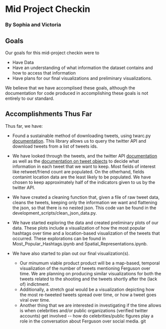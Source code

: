 # Mid Project Checkin
### By Sophia and Victoria

## Goals
Our goals for this mid-project checkin were to 
* Have Data
* Have an understanding of what information the dataset contains and how to access that information
* Have plans for our final visualizations and preliminary visualizations. 

We believe that we have accomplised these goals, although the documentation for code produced in accomplishing these goals is not entirely to our standard. 

## Accomplishments Thus Far
Thus far, we have:
* Found a sustainable method of downloading tweets, using twarc.py [documentation](https://github.com/edsu/twarc). This library allows us to query the twitter API and download tweets from a list of tweets ids. 

* We have looked through the tweets, and the twitter API [documentation](https://dev.twitter.com/rest/reference/get/statuses/lookup) as well as the [documentation on tweet objects](https://dev.twitter.com/overview/api/tweets) to decide what information in each tweet that we want to keep. Most fields of interest like retweet/friend count are populated. On the otherhand, fields contanint location data are the least likely to be populated. We have chosen to keep approximately half of the indicators given to us by the twitter API. 

* We have created a cleaning function that, given a file of raw tweet data, cleans the tweets, keeping only the information we want and flattening the json, so that there is no nested json. This code van be found in the development_scripts/clean_json_data.py. 

* We have started exploring the data and created preliminary plots of our data. These plots include a visualization of how the most popular hashtags over time and a location-based visualization of the tweets that occurred. These explorations can be found in Most_Popular_Hashtags.ipynb and Spatial_Representations.ipynb. 

* We have also started to plan out our final visualization(s).
	* Our minumum viable product product will be a map-based, temporal visualization of the number of tweets mentioning Ferguson over time. We are planning on producing similar visualizations for both the tweets related to the shooting and the tweets shortly after the (lack of) indictment. 
	* Additionally, a stretch goal would be a visualization depicting how the most re-tweeted tweets spread over time, or how a tweet goes viral over time.
	* Another thing that we are interested in investigating if the time allows is when celebrities and/or public organizations (verified twitter accounts) get involved -- how do celebrities/public figures play a role in the conversation about Ferguson over social media. git

